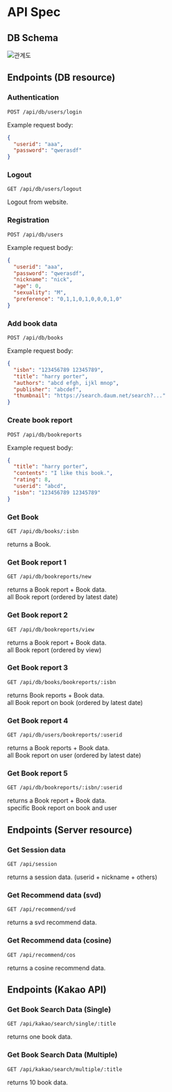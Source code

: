 # API Spec

## DB Schema

![관계도](https://user-images.githubusercontent.com/83688807/171643643-e37e77cc-79fe-4967-81d4-fbe7ca3c8602.png)

## Endpoints (DB resource)

### Authentication

`POST /api/db/users/login`

Example request body:
```JSON
{
  "userid": "aaa",
  "password": "qwerasdf"
}
```

### Logout

`GET /api/db/users/logout`

Logout from website.

### Registration

`POST /api/db/users`

Example request body:
```JSON
{
  "userid": "aaa",
  "password": "qwerasdf",
  "nickname": "nick",
  "age": 0,
  "sexuality": "M",
  "preference": "0,1,1,0,1,0,0,0,1,0"
}
```

### Add book data

`POST /api/db/books`

Example request body:
```JSON
{
  "isbn": "123456789 12345789",
  "title": "harry porter",
  "authors": "abcd efgh, ijkl mnop",
  "publisher": "abcdef",
  "thumbnail": "https://search.daum.net/search?..."
}
```

### Create book report

`POST /api/db/bookreports`

Example request body:
```JSON
{
  "title": "harry porter",
  "contents": "I like this book.",
  "rating": 8,
  "userid": "abcd",
  "isbn": "123456789 12345789"
}
```

### Get Book

`GET /api/db/books/:isbn`

returns a Book.

### Get Book report 1

`GET /api/db/bookreports/new`

returns a Book report + Book data.  
all Book report (ordered by latest date)

### Get Book report 2

`GET /api/db/bookreports/view`

returns a Book report + Book data.  
all Book report (ordered by view)

### Get Book report 3

`GET /api/db/books/bookreports/:isbn`

returns Book reports + Book data.  
all Book report on book (ordered by latest date)

### Get Book report 4

`GET /api/db/users/bookreports/:userid`

returns a Book reports + Book data.  
all Book report on user (ordered by latest date)

### Get Book report 5

`GET /api/db/bookreports/:isbn/:userid`

returns a Book report + Book data.  
specific Book report on book and user

## Endpoints (Server resource)

### Get Session data

`GET /api/session`

returns a session data. (userid + nickname + others)

### Get Recommend data (svd)

`GET /api/recommend/svd`

returns a svd recommend data.

### Get Recommend data (cosine)

`GET /api/recommend/cos`

returns a cosine recommend data.

## Endpoints (Kakao API)

### Get Book Search Data (Single)

`GET /api/kakao/search/single/:title`

returns one book data.

### Get Book Search Data (Multiple)

`GET /api/kakao/search/multiple/:title`

returns 10 book data.